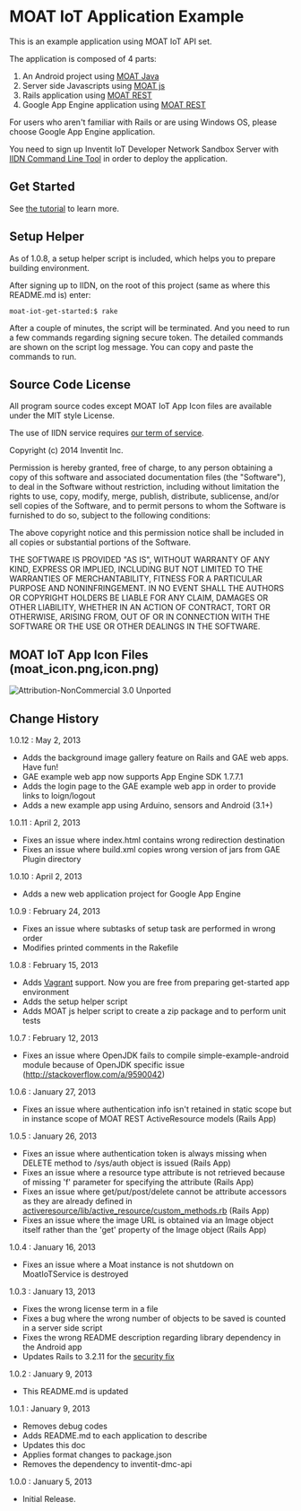 MOAT IoT Application Example
===
This is an example application using MOAT IoT API set.

The application is composed of 4 parts:

 1. An Android project using [MOAT Java](http://dev.inventit.io/references/moat-java-api-document.html)
 2. Server side Javascripts using [MOAT js](http://dev.inventit.io/references/moat-js-api-document.html)
 3. Rails application using [MOAT REST](http://dev.inventit.io/references/moat-rest-api-document.html)
 4. Google App Engine application using [MOAT REST](http://dev.inventit.io/references/moat-rest-api-document.html)

For users who aren't familiar with Rails or are using Windows OS, please choose Google App Engine application.

You need to sign up Inventit IoT Developer Network Sandbox Server with [IIDN Command Line Tool](https://github.com/inventit/iidn-cli) in order to deploy the application.

## Get Started

See [the tutorial](http://dev.inventit.io/guides/get-started.html) to learn more.

## Setup Helper

As of 1.0.8, a setup helper script is included, which helps you to prepare building environment.

After signing up to IIDN, on the root of this project (same as where this README.md is) enter:

    moat-iot-get-started:$ rake

After a couple of minutes, the script will be terminated. And you need to run a few commands regarding signing secure token. The detailed commands are shown on the script log message. You can copy and paste the commands to run.

## Source Code License

All program source codes except MOAT IoT App Icon files are available under the MIT style License.

The use of IIDN service requires [our term of service](http://dev.inventit.io/legal/term-of-service).

Copyright (c) 2014 Inventit Inc.

Permission is hereby granted, free of charge, to any person obtaining a copy of this software and associated documentation files (the "Software"), to deal in the Software without restriction, including without limitation the rights to use, copy, modify, merge, publish, distribute, sublicense, and/or sell copies of the Software, and to permit persons to whom the Software is furnished to do so, subject to the following conditions:

The above copyright notice and this permission notice shall be included in all copies or substantial portions of the Software.

THE SOFTWARE IS PROVIDED "AS IS", WITHOUT WARRANTY OF ANY KIND, EXPRESS OR IMPLIED, INCLUDING BUT NOT LIMITED TO THE WARRANTIES OF MERCHANTABILITY, FITNESS FOR A PARTICULAR PURPOSE AND NONINFRINGEMENT. IN NO EVENT SHALL THE AUTHORS OR COPYRIGHT HOLDERS BE LIABLE FOR ANY CLAIM, DAMAGES OR OTHER LIABILITY, WHETHER IN AN ACTION OF CONTRACT, TORT OR OTHERWISE, ARISING FROM, OUT OF OR IN CONNECTION WITH THE SOFTWARE OR THE USE OR OTHER DEALINGS IN THE SOFTWARE.

## MOAT IoT App Icon Files (moat_icon.png,icon.png)
![Attribution-NonCommercial 3.0 Unported](http://i.creativecommons.org/l/by-nc/3.0/88x31.png "Attribution-NonCommercial 3.0 Unported")

## Change History

1.0.12 : May 2, 2013

* Adds the background image gallery feature on Rails and GAE web apps. Have fun!
* GAE example web app now supports App Engine SDK 1.7.7.1
* Adds the login page to the GAE example web app in order to provide links to loign/logout
* Adds a new example app using Arduino, sensors and Android (3.1+)

1.0.11 : April 2, 2013

* Fixes an issue where index.html contains wrong redirection destination
* Fixes an issue where build.xml copies wrong version of jars from GAE Plugin directory

1.0.10 : April 2, 2013

* Adds a new web application project for Google App Engine

1.0.9 : February 24, 2013

* Fixes an issue where subtasks of setup task are performed in wrong order
* Modifies printed comments in the Rakefile

1.0.8 : February 15, 2013

* Adds [Vagrant](http://www.vagrantup.com/) support. Now you are free from preparing get-started app environment
* Adds the setup helper script
* Adds MOAT js helper script to create a zip package and to perform unit tests

1.0.7 : February 12, 2013

* Fixes an issue where OpenJDK fails to compile simple-example-android module because of OpenJDK specific issue (http://stackoverflow.com/a/9590042)

1.0.6 : January 27, 2013

* Fixes an issue where authentication info isn't retained in static scope but in instance scope of MOAT REST ActiveResource models (Rails App)

1.0.5 : January 26, 2013

* Fixes an issue where authentication token is always missing when DELETE method to /sys/auth object is issued (Rails App)
* Fixes an issue where a resource type attribute is not retrieved because of missing 'f' parameter for specifying the attribute (Rails App)
* Fixes an issue where get/put/post/delete cannot be attribute accessors as they are already defined in [activeresource/lib/active_resource/custom_methods.rb](http://api.rubyonrails.org/classes/ActiveResource/CustomMethods.html) (Rails App)
* Fixes an issue where the image URL is obtained via an Image object itself rather than the 'get' property of the Image object (Rails App)

1.0.4 : January 16, 2013  

* Fixes an issue where a Moat instance is not shutdown on MoatIoTService is destroyed

1.0.3 : January 13, 2013  

* Fixes the wrong license term in a file
* Fixes a bug where the wrong number of objects to be saved is counted in a server side script
* Fixes the wrong README description regarding library dependency in the Android app
* Updates Rails to 3.2.11 for the [security fix](http://weblog.rubyonrails.org/2013/1/8/Rails-3-2-11-3-1-10-3-0-19-and-2-3-15-have-been-released/)

1.0.2 : January 9, 2013  

* This README.md is updated

1.0.1 : January 9, 2013  

* Removes debug codes
* Adds README.md to each application to describe
* Updates this doc
* Applies format changes to package.json
* Removes the dependency to inventit-dmc-api

1.0.0 : January 5, 2013  
* Initial Release.
